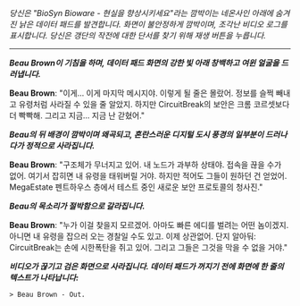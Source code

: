 _당신은 "BioSyn Bioware - 현실을 향상시키세요"라는 깜박이는 네온사인 아래에 숨겨진 낡은 데이터 패드를 발견합니다. 화면이 불안정하게 깜박이며, 조각난 비디오 로그를 표시합니다. 당신은 갱단의 작전에 대한 단서를 찾기 위해 재생 버튼을 누릅니다._

---

**_Beau Brown이 기침을 하며, 데이터 패드 화면의 강한 빛 아래 창백하고 여윈 얼굴을 드러냅니다._**

**Beau Brown**: "이게… 이게 마지막 메시지야. 이렇게 될 줄은 몰랐어. 정보를 슬쩍 빼내고 유령처럼 사라질 수 있을 줄 알았지. 하지만 CircuitBreak의 보안은 크롬 코르셋보다 더 빡빡해. 그리고 지금… 지금 난 갇혔어."

**_Beau의 뒤 배경이 깜박이며 왜곡되고, 혼란스러운 디지털 도시 풍경의 일부분이 드러나다가 정적으로 사라집니다._**

**Beau Brown**: "구조체가 무너지고 있어. 내 노드가 과부하 상태야. 접속을 끊을 수가 없어. 여기서 잡히면 내 유령을 태워버릴 거야. 하지만 적어도 그들이 원하던 건 얻었어. MegaEstate 펜트하우스 층에서 테스트 중인 새로운 보안 프로토콜의 청사진."

**_Beau의 목소리가 절박함으로 갈라집니다._**

**Beau Brown**: "누가 이걸 찾을지 모르겠어. 아마도 빠른 에디를 벌려는 어떤 놈이겠지. 아니면 내 유령을 잡으러 오는 경찰일 수도 있고. 이제 상관없어. 단지 알아둬: CircuitBreak는 손에 시한폭탄을 쥐고 있어. 그리고 그들은 그것을 막을 수 없을 거야."

**_비디오가 끊기고 검은 화면으로 사라집니다. 데이터 패드가 꺼지기 전에 화면에 한 줄의 텍스트가 나타납니다:_**

`> Beau Brown - Out.`
